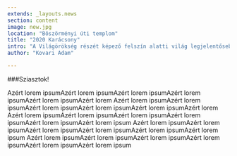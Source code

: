 ```yaml
---
extends: _layouts.news
section: content
image: new.jpg
location: "Böszörményi úti templom"
title: "2020 Karácsony"
intro: "A Világörökség részét képező felszín alatti világ legjelentősebb képviselője a 25 km összhosszúságú Baradla-Domica barlangrendszer."
author: "Kovari Adam"

---
```



###Sziasztok!

Azért lorem ipsumAzért lorem ipsumAzért lorem ipsumAzért lorem ipsumAzért lorem ipsumAzért lorem
Azért lorem ipsumAzért lorem ipsumAzért lorem ipsumAzért lorem ipsumAzért lorem ipsumAzért lorem
Azért lorem ipsumAzért lorem ipsumAzért lorem ipsumAzért lorem ipsumAzért lorem ipsumAzért lorem ipsum
Azért lorem ipsumAzért lorem ipsumAzért lorem ipsumAzért lorem ipsumAzért lorem ipsumAzért lorem ipsum
Azért lorem ipsumAzért lorem ipsumAzért lorem ipsumAzért lorem ipsumAzért lorem ipsumAzért lorem ipsum